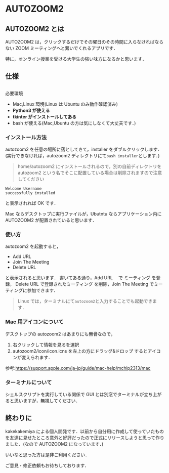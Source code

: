 # AUTOZOOM2

## AUTOZOOM2 とは

AUTOZOOM2 は，クリックするだけでその曜日のその時間に入らなければならない ZOOM ミーティングへと繋いでくれるアプリです．

特に，オンライン授業を受ける大学生の強い味方になるかと思います．

## 仕様

##

必要環境

- Mac,Linux 環境(Linux は Ubuntu のみ動作確認済み)
- **Python3 が使える**
- **tkinter がインストールしてある**
- bash が使える(Mac,Ubuntu の方は気にしなくて大丈夫です．)

### インストール方法

autozoom2 を任意の場所に落としてきて，installer をダブルクリックします．
(実行できなければ，autozoom2 ディレクトリにて`bash installer`とします．)

> home/autozoom2 にインストールされるので，別の自前ディレクトリを autozoom2 という名でそこに配置している場合は削除されますので注意してください

```
Welcome Username
successfully installed
```

と表示されれば OK です．

Mac ならデスクトップに実行ファイルが，Ubutntu ならアプリケーション内に AUTOZOOM2 が配置されていると思います．

### 使い方

autozoom2 を起動すると，

- Add URL
- Join The Meeting
- Delete URL

と表示されると思います．
書いてある通り，Add URL 　で ミーティング を登録，
Delete URL で登録されたミーティング を削除，Join The Meeting でミーティングに参加できます．

> Linux では，ターミナルにて`autozoom2`と入力することでも起動できます．

### Mac 用アイコンについて

デスクトップの autozoom2 はあまりにも無骨なので，

1. 右クリックして情報を見るを選択
2. autozoom2/icon/icon.icns を左上の方にドラッグ&ドロップ
   するとアイコンが変えられます．

参考:https://support.apple.com/ja-jp/guide/mac-help/mchlp2313/mac

### ターミナルについて

シェルスクリプトを実行している関係で GUI とは別窓でターミナルが立ち上がると思いますが，無視してください．

## 終わりに

kakekakemiya による個人開発です．以前から自分用に作成して使っていたものを友達に見せたところ意外と好評だったので正式にリリースしようと思って作りました．(なので AUTOZOOM2 になっています．)

いいなと思った方は是非ご利用ください．

ご意見・修正依頼もお待ちしております．
